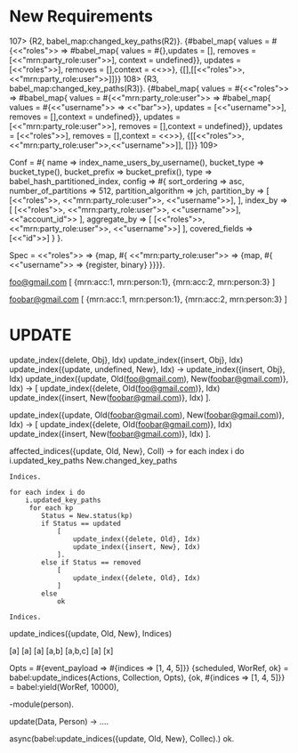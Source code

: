# New Requirements

107> {R2, babel_map:changed_key_paths(R2)}.
{#babel_map{
     values =
         #{<<"roles">> =>
               #babel_map{
                   values = #{},updates = [],
                   removes = [<<"mrn:party_role:user">>],
                   context = undefined}},
     updates = [<<"roles">>],
     removes = [],context = <<>>},
 {[],[[<<"roles">>,<<"mrn:party_role:user">>]]}}
108> {R3, babel_map:changed_key_paths(R3)}.
{#babel_map{
     values =
         #{<<"roles">> =>
               #babel_map{
                   values =
                       #{<<"mrn:party_role:user">> =>
                             #babel_map{
                                 values = #{<<"username">> => <<"bar">>},
                                 updates = [<<"username">>],
                                 removes = [],context = undefined}},
                   updates = [<<"mrn:party_role:user">>],
                   removes = [],context = undefined}},
     updates = [<<"roles">>],
     removes = [],context = <<>>},
 {[[<<"roles">>,<<"mrn:party_role:user">>,<<"username">>]],
  []}}
109>


Conf = #{
    name => index_name_users_by_username(),
    bucket_type => bucket_type(),
    bucket_prefix => bucket_prefix(),
    type => babel_hash_partitioned_index,
    config => #{
        sort_ordering => asc,
        number_of_partitions => 512,
        partition_algorithm => jch,
        partition_by => [
            [<<"roles">>, <<"mrn:party_role:user">>, <<"username">>],
        ],
        index_by => [
            [<<"roles">>, <<"mrn:party_role:user">>, <<"username">>],
            <<"account_id">>
        ],
        aggregate_by => [
            [<<"roles">>, <<"mrn:party_role:user">>, <<"username">>]
        ],
        covered_fields => [<<"id">>]
    }
}.

Spec = <<"roles">> => {map, #{
            <<"mrn:party_role:user">> => {map, #{
                <<"username">> => {register, binary}
}}}}.

foo@gmail.com
    [
        {mrn:acc:1, mrn:person:1},
        {mrn:acc:2, mrn:person:3}
    ]


foobar@gmail.com
    [
        {mrn:acc:1, mrn:person:1},
        {mrn:acc:2, mrn:person:3}
    ]

# UPDATE
update_index({delete, Obj}, Idx)
update_index({insert, Obj}, Idx)
update_index({update, undefined, New}, Idx) -> update_index({insert, Obj}, Idx)
update_index({update, Old(foo@gmail.com), New(foobar@gmail.com)}, Idx) ->
    [
        update_index({delete, Old(foo@gmail.com)}, Idx)
        update_index({insert, New(foobar@gmail.com)}, Idx)
    ].


update_index({update, Old(foobar@gmail.com), New(foobar@gmail.com)}, Idx) ->
    [
        update_index({delete, Old(foobar@gmail.com)}, Idx)
        update_index({insert, New(foobar@gmail.com)}, Idx)
    ].


affected_indices({update, Old, New}, Coll) ->
    for each index i do
        i.updated_key_paths
        New.changed_key_paths

    Indices.

    for each index i do
        i.updated_key_paths
         for each kp
            Status = New.status(kp)
            if Status == updated
                [
                    update_index({delete, Old}, Idx)
                    update_index({insert, New}, Idx)
                ].
            else if Status == removed
                [
                    update_index({delete, Old}, Idx)
                ]
            else
                ok

    Indices.


update_indices({update, Old, New}, Indices)


[a] [a]
[a] [a,b] [a,b,c]
[a] [x]

Opts = #{event_payload => #{indices => [1, 4, 5]}}
{scheduled, WorRef, ok} = babel:update_indices(Actions, Collection, Opts),
{ok, #{indices => [1, 4, 5]}} = babel:yield(WorRef, 10000),




-module(person).



update(Data, Person) ->
    ....

 async(babel:update_indices({update, Old, New}, Collec).)
 ok.


